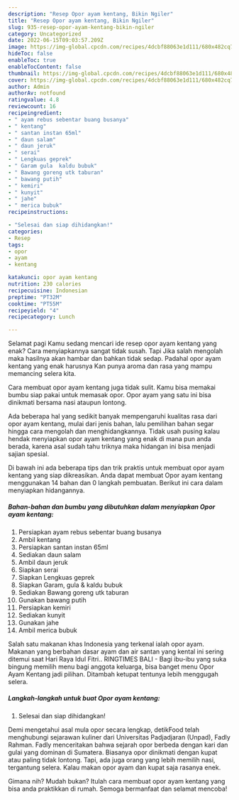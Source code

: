 ```yaml
---
description: "Resep Opor ayam kentang, Bikin Ngiler"
title: "Resep Opor ayam kentang, Bikin Ngiler"
slug: 935-resep-opor-ayam-kentang-bikin-ngiler
category: Uncategorized
date: 2022-06-15T09:03:57.209Z
image: https://img-global.cpcdn.com/recipes/4dcbf88063e1d111/680x482cq70/opor-ayam-kentang-foto-resep-utama.jpg
hideToc: false
enableToc: true
enableTocContent: false
thumbnail: https://img-global.cpcdn.com/recipes/4dcbf88063e1d111/680x482cq70/opor-ayam-kentang-foto-resep-utama.jpg
cover: https://img-global.cpcdn.com/recipes/4dcbf88063e1d111/680x482cq70/opor-ayam-kentang-foto-resep-utama.jpg
author: Admin
authorAv: notfound
ratingvalue: 4.8
reviewcount: 16
recipeingredient:
- " ayam rebus sebentar buang busanya"
- " kentang"
- " santan instan 65ml"
- " daun salam"
- " daun jeruk"
- " serai"
- " Lengkuas geprek"
- " Garam gula  kaldu bubuk"
- " Bawang goreng utk taburan"
- " bawang putih"
- " kemiri"
- " kunyit"
- " jahe"
- " merica bubuk"
recipeinstructions:

- "Selesai dan siap dihidangkan!"
categories:
- Resep
tags:
- opor
- ayam
- kentang

katakunci: opor ayam kentang 
nutrition: 230 calories
recipecuisine: Indonesian
preptime: "PT32M"
cooktime: "PT55M"
recipeyield: "4"
recipecategory: Lunch

---
```



Selamat pagi Kamu sedang mencari ide resep opor ayam kentang yang enak? Cara menyiapkannya sangat tidak susah. Tapi Jika salah mengolah maka hasilnya akan hambar dan bahkan tidak sedap. Padahal opor ayam kentang yang enak harusnya Kan punya aroma dan rasa yang mampu memancing selera kita.


Cara membuat opor ayam kentang juga tidak sulit. Kamu bisa memakai bumbu siap pakai untuk memasak opor. Opor ayam yang satu ini bisa dinikmati bersama nasi ataupun lontong.

Ada beberapa hal yang sedikit banyak mempengaruhi kualitas rasa dari opor ayam kentang, mulai dari jenis bahan, lalu pemilihan bahan segar hingga cara mengolah dan menghidangkannya. Tidak usah pusing kalau hendak menyiapkan opor ayam kentang yang enak di mana pun anda berada, karena asal sudah tahu triknya maka hidangan ini bisa menjadi sajian spesial.


Di bawah ini ada beberapa tips dan trik praktis untuk membuat opor ayam kentang yang siap dikreasikan. Anda dapat membuat Opor ayam kentang menggunakan 14 bahan dan 0 langkah pembuatan. Berikut ini cara dalam menyiapkan hidangannya.

<!--inarticleads1-->

##### Bahan-bahan dan bumbu yang dibutuhkan dalam menyiapkan Opor ayam kentang:

1. Persiapkan  ayam rebus sebentar buang busanya
1. Ambil  kentang
1. Persiapkan  santan instan 65ml
1. Sediakan  daun salam
1. Ambil  daun jeruk
1. Siapkan  serai
1. Siapkan  Lengkuas geprek
1. Siapkan  Garam, gula &amp; kaldu bubuk
1. Sediakan  Bawang goreng utk taburan
1. Gunakan  bawang putih
1. Persiapkan  kemiri
1. Sediakan  kunyit
1. Gunakan  jahe
1. Ambil  merica bubuk


Salah satu makanan khas Indonesia yang terkenal ialah opor ayam. Makanan yang berbahan dasar ayam dan air santan yang kental ini sering ditemui saat Hari Raya Idul Fitri.. RINGTIMES BALI - Bagi ibu-ibu yang suka bingung memilih menu bagi anggota keluarga, bisa banget menu Opor Ayam Kentang jadi pilihan. Ditambah ketupat tentunya lebih menggugah selera. 

<!--inarticleads2-->

##### Langkah-langkah untuk buat Opor ayam kentang:


1. Selesai dan siap dihidangkan!

Demi mengetahui asal mula opor secara lengkap, detikFood telah menghubungi sejarawan kuliner dari Universitas Padjadjaran (Unpad), Fadly Rahman. Fadly menceritakan bahwa sejarah opor berbeda dengan kari dan gulai yang dominan di Sumatera. Biasanya opor dinikmati dengan kupat atau paling tidak lontong. Tapi, ada juga orang yang lebih memilih nasi, tergantung selera. Kalau makan opor ayam dan kupat saja rasanya enek. 

Gimana nih? Mudah bukan? Itulah cara membuat opor ayam kentang yang bisa anda praktikkan di rumah. Semoga bermanfaat dan selamat mencoba!
